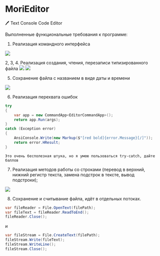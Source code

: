 # MoriEditor
🖊️ Text Console Code Editor


Выполненные функциональные требования к программе:
1. Реализация командного интерфейса
<img src="https://user-images.githubusercontent.com/66907532/168474965-76b8d84e-a184-4b94-a659-5a6fd49310cf.png"/>

2, 3, 4. Реализация создания, чтения, перезаписи типизированного файла
<img src="https://user-images.githubusercontent.com/66907532/168475011-77c0c0b4-cc52-4d73-a977-4f902de8a1bf.png"/>
<img src="https://user-images.githubusercontent.com/66907532/168475113-f922ffcf-0108-40c9-b933-4a73a2da0d58.png"/>

5. Сохранение файла с названием в виде даты и времени
<img src="https://user-images.githubusercontent.com/66907532/168475650-3c1a2cb4-9d89-4298-b692-4877aed6f433.png"/>

6. Реализация перехвата ошибок

```csharp
try
{
    var app = new CommandApp<EditorCommandApp>();
    return app.Run(args);
}
catch (Exception error)
{
    AnsiConsole.Write(new Markup($"[red bold]{error.Message}[/]"));
    return error.HResult;
}
```
```
Это очень бесполезная штука, но я умею пользоваться try-catch, дайте баллов
```



7. Реализация методов работы со строками (перевод в верхний, нижний регистр текста, замена подстрок в тексте, вывод подстроки);
<img src="https://user-images.githubusercontent.com/66907532/168475943-b3854034-d665-48a9-89df-58d09ab2b57a.png"/>

8. Сохранение и считывание файла, идёт в отдельных потоках.
```csharp
var fileReader = File.OpenText(filePath);
var fileText = fileReader.ReadToEnd();
fileReader.Close();
```
и
```csharp
var fileStream = File.CreateText(filePath);
fileStream.Write(fileText);
fileStream.WriteLine();
fileStream.Close();
```
